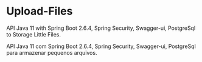 # Upload-Files

API Java 11 with Spring Boot 2.6.4, Spring Security, Swagger-ui, PostgreSql to Storage Little Files.

API Java 11 com Spring Boot 2.6.4, Spring Security, Swagger-ui, PostgreSql para armazenar pequenos arquivos.
